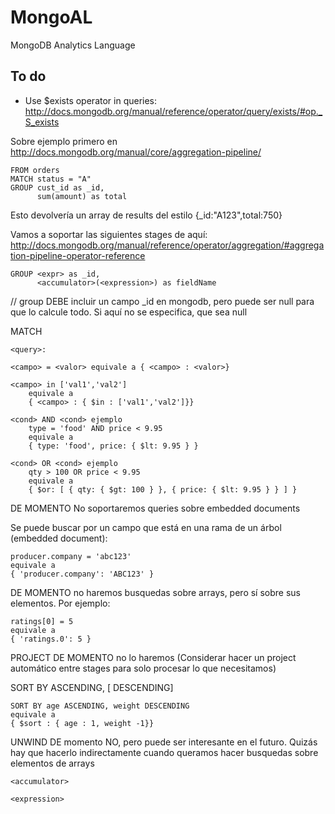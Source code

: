 MongoAL
=======

MongoDB Analytics Language

To do
-----

* Use $exists operator in queries: http://docs.mongodb.org/manual/reference/operator/query/exists/#op._S_exists



Sobre ejemplo primero en http://docs.mongodb.org/manual/core/aggregation-pipeline/

	FROM orders
	MATCH status = "A"
	GROUP cust_id as _id,
		  sum(amount) as total

Esto devolvería un array de results del estilo {_id:"A123",total:750}

Vamos a soportar las siguientes stages de aquí: http://docs.mongodb.org/manual/reference/operator/aggregation/#aggregation-pipeline-operator-reference

	GROUP <expr> as _id,
		  <accumulator>(<expression>) as fieldName

// group DEBE incluir un campo _id en mongodb, pero puede ser null para que lo calcule todo. Si aquí no se especifica, que sea null

MATCH <query>

	<query>:

	<campo> = <valor> equivale a { <campo> : <valor>}

	<campo> in ['val1','val2']
		equivale a
		{ <campo> : { $in : ['val1','val2']}}

	<cond> AND <cond> ejemplo
		type = 'food' AND price < 9.95
		equivale a
		{ type: 'food', price: { $lt: 9.95 } }

	<cond> OR <cond> ejemplo
		qty > 100 OR price < 9.95
		equivale a
		{ $or: [ { qty: { $gt: 100 } }, { price: { $lt: 9.95 } } ] }

DE MOMENTO No soportaremos queries sobre embedded documents

Se puede buscar por un campo que está en una rama de un árbol (embedded document):

	producer.company = 'abc123'
	equivale a
	{ 'producer.company': 'ABC123' }

DE MOMENTO no haremos busquedas sobre arrays, pero sí sobre sus elementos. Por ejemplo:

	ratings[0] = 5
	equivale a
	{ 'ratings.0': 5 }

PROJECT <pecifications>
	DE MOMENTO no lo haremos
	(Considerar hacer un project automático entre stages para solo procesar lo que necesitamos)

SORT BY <field1> ASCENDING, [<field2> DESCENDING]

	SORT BY age ASCENDING, weight DESCENDING
	equivale a
	{ $sort : { age : 1, weight -1}}

UNWIND DE momento NO, pero puede ser interesante en el futuro. Quizás hay que hacerlo indirectamente cuando queramos hacer busquedas sobre elementos de arrays




	
	<accumulator>

	<expression>